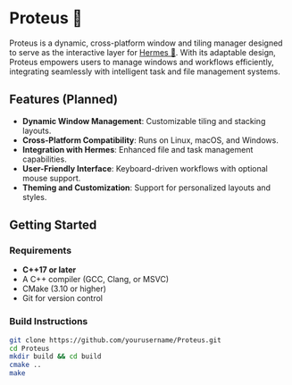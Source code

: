 # Proteus 🐍

Proteus is a dynamic, cross-platform window and tiling manager designed to serve as the interactive layer for [Hermes 🦀](https://github.com/JustinPhillipsPDX/Hermes). With its adaptable design, Proteus empowers users to manage windows and workflows efficiently, integrating seamlessly with intelligent task and file management systems.

## Features (Planned)
- **Dynamic Window Management**: Customizable tiling and stacking layouts.
- **Cross-Platform Compatibility**: Runs on Linux, macOS, and Windows.
- **Integration with Hermes**: Enhanced file and task management capabilities.
- **User-Friendly Interface**: Keyboard-driven workflows with optional mouse support.
- **Theming and Customization**: Support for personalized layouts and styles.

## Getting Started

### Requirements
- **C++17 or later**
- A C++ compiler (GCC, Clang, or MSVC)
- CMake (3.10 or higher)
- Git for version control

### Build Instructions
```bash
git clone https://github.com/yourusername/Proteus.git
cd Proteus
mkdir build && cd build
cmake ..
make
